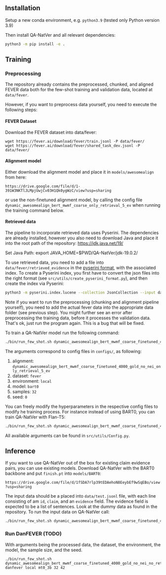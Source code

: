 ## Installation

Setup a new conda environment, e.g. `python3.9` (tested only Python version 3.9)

Then install QA-NatVer and all relevant dependencies:
```bash
python3 -m pip install -e .
```

## Training


### Preprocessing

The repository already contains the preprocessed, chunked, and aligned FEVER data both for the few-shot training and validation data, located at `data/fever`. 

However, if you want to preprocess data yourself, you need to execute the following steps:

#### FEVER Dataset

Download the FEVER dataset into data/fever:

```
wget https://fever.ai/download/fever/train.jsonl -P data/fever/
wget https://fever.ai/download/fever/shared_task_dev.jsonl -P data/fever/
```

#### Alignment model

Either download the alignment model and place it in ```models/awesomealign``` from here:

`https://drive.google.com/file/d/1-391W3NKTlJLMpjUwjCv03H1Qk0ygWzC/view?usp=sharing`

or use the non-finetuned alignment model, by calling the config file `dynamic_awesomealign_bert_mwmf_coarse_only_retrieval_5_ev` when running the training command below.

#### Retrieved data
The pipeline to incorporate retrieved data uses Pyserini. The dependencies are already installed, however you also need to download Java and place it into the root path of the repository:
https://jdk.java.net/19/

Set Java Path:
export JAVA_HOME=$PWD/QA-NatVer/jdk-19.0.2/

To use retrieved data, you need to add a file into `data/fever/retrieved_evidence` in the [pyserini format](https://github.com/castorini/pyserini), with the associated index. To create a Pyserini index, you first have to convert the json files into the right format (see `src/utils/create_pyserini_format.py`), and then create the index via Pyserini:

```bash
python3 -m pyserini.index.lucene --collection JsonCollection --input data/fever/sentences/ --index index/lucene-index-fever-sentences-script --generator DefaultLuceneDocumentGenerator --threads 1 --storePositions --storeDocvectors --storeRaw
```


Note if you want to run the preprocessing (chunking and alignment pipeline yourself), you need to add the actual fever data into the appropriate data folder (see previous step). You might further see an error after preprocessing the training data, before it processes the validation data. That's ok, just run the program again. This is a bug that will be fixed.

To train a QA-NatVer model run the following command:

```bash
./bin/run_few_shot.sh dynamic_awesomealign_bert_mwmf_coarse_finetuned_4000_gold_no_nei_only_retrieval_5_ev fever local bart0 32 0
```

The arguments correspond to config files in `configs/`, as following:
1. alignment: `dynamic_awesomealign_bert_mwmf_coarse_finetuned_4000_gold_no_nei_only_retrieval_5_ev`
2. dataset: `fever`
3. environment: `local`
4. model: `bart0`
5. samples: `32`
6. seed: `0`

You can freely modify the hyperparameters in the respective config files to modify he training process. For instance instead of using BART0, you can train QA-NatVer with Flan-T5:

```bash
./bin/run_few_shot.sh dynamic_awesomealign_bert_mwmf_coarse_finetuned_4000_gold_no_nei_only_retrieval_5_ev fever local flant5_xl 32 42
```

 All available arguments can be found in `src/utils/Config.py`.
 
## Inference

If you want to use QA-NatVer out of the box for existing claim evidence pairs, you can use existing models. Download QA-NatVer with the BART0 backbone and put `finish.pt` into `models/BART0`:

`https://drive.google.com/file/d/1fSDA7rlp39tEDAehoN8EeybEf9wSqEBo/view?usp=sharing`

The input data should be a placed into `data/test.jsonl` file, with each line consisting of am `id`, `claim`, and an `evidence` field. The evidence field is expected to be a list of sentences. Look at the dummy data as found in the repository. To run the input data on QA-NatVer call:

```bash
./bin/run_few_shot.sh dynamic_awesomealign_bert_mwmf_coarse_finetuned_4000_gold_no_nei_only_retrieval_5_ev fever local_saving bart0 32 0
```

### Run DanFEVER (TODO)

With arguments being the processed data, the dataset, the environment, the model, the sample size, and the seed.

```
./bin/run_few_shot.sh dynamic_awesomealign_bert_mwmf_coarse_finetuned_4000_gold_no_nei_no_retrieval_2_ev danfever local mt0_3b 32 42
```
